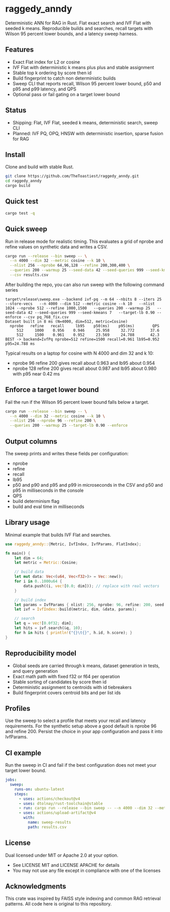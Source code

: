 # raggedy\_anndy

Deterministic ANN for RAG in Rust. Flat exact search and IVF Flat with seeded k means. Reproducible builds and searches, recall targets with Wilson 95 percent lower bounds, and a latency sweep harness.

## Features

* Exact Flat index for L2 or cosine
* IVF Flat with deterministic k means plus plus and stable assignment
* Stable top k ordering by score then id
* Build fingerprint to catch non deterministic builds
* Sweep CLI that reports recall, Wilson 95 percent lower bound, p50 and p95 and p99 latency, and QPS
* Optional pass or fail gating on a target lower bound

## Status

* Shipping: Flat, IVF Flat, seeded k means, deterministic search, sweep CLI
* Planned: IVF PQ, OPQ, HNSW with deterministic insertion, sparse fusion for RAG

## Install

Clone and build with stable Rust.

```bash
git clone https://github.com/TheToastiest/raggedy_anndy.git
cd raggedy_anndy
cargo build
```

## Quick test

```bash
cargo test -q
```

## Quick sweep

Run in release mode for realistic timing. This evaluates a grid of nprobe and refine values on synthetic data and writes a CSV.

```bash
cargo run --release --bin sweep -- \
  --n 4000 --dim 32 --metric cosine --k 10 \
  --nlist 256 --nprobe 64,96,128 --refine 200,300,400 \
  --queries 200 --warmup 25 --seed-data 42 --seed-queries 999 --seed-kmeans 7 \
  --csv results.csv
```

After building the repo, you can also run sweep with the following command series
```
target\release\sweep.exe --backend ivf-pq --m 64 --nbits 8 --iters 25 --store-vecs   --n 4000 --dim 512 --metric cosine --k 10   --nlist 1024 --nprobe 512 --refine 1000,1500   --queries 200 --warmup 25   --seed-data 42 --seed-queries 999 --seed-kmeans 7   --target-lb 0.90 --enforce --csv pq_768_fix.csv      
Dataset built in 8 ms (N=4000, dim=512, metric=Cosine)
  nprobe   refine   recall     lb95    p50(ms)    p95(ms)        QPS
     512     1000    0.956    0.946     25.958     32.772       37.6
     512     1500    0.961    0.952     23.569     24.788       42.3
BEST -> backend=IvfPq nprobe=512 refine=1500 recall=0.961 lb95=0.952 p95=24.788 ms
```
Typical results on a laptop for cosine with N 4000 and dim 32 and k 10:

* nprobe 96 refine 200 gives recall about 0.963 and lb95 about 0.954
* nprobe 128 refine 200 gives recall about 0.987 and lb95 about 0.980 with p95 near 0.42 ms

## Enforce a target lower bound

Fail the run if the Wilson 95 percent lower bound falls below a target.

```bash
cargo run --release --bin sweep -- \
  --n 4000 --dim 32 --metric cosine --k 10 \
  --nlist 256 --nprobe 96 --refine 200 \
  --queries 200 --warmup 25 --target-lb 0.90 --enforce
```

## Output columns

The sweep prints and writes these fields per configuration:

* nprobe
* refine
* recall
* lb95
* p50 and p90 and p95 and p99 in microseconds in the CSV and p50 and p95 in milliseconds in the console
* QPS
* build determinism flag
* build and eval time in milliseconds

## Library usage

Minimal example that builds IVF Flat and searches.

```rust
use raggedy_anndy::{Metric, IvfIndex, IvfParams, FlatIndex};

fn main() {
    let dim = 64;
    let metric = Metric::Cosine;

    // build data
    let mut data: Vec<(u64, Vec<f32>)> = Vec::new();
    for i in 0..1000u64 {
        data.push((i, vec![0.0; dim])); // replace with real vectors
    }

    // build index
    let params = IvfParams { nlist: 256, nprobe: 96, refine: 200, seed: 7 };
    let ivf = IvfIndex::build(metric, dim, &data, params);

    // search
    let q = vec![0.0f32; dim];
    let hits = ivf.search(&q, 10);
    for h in hits { println!("{}\t{}", h.id, h.score); }
}
```

## Reproducibility model

* Global seeds are carried through k means, dataset generation in tests, and query generation
* Exact math path with fixed f32 or f64 per operation
* Stable sorting of candidates by score then id
* Deterministic assignment to centroids with id tiebreakers
* Build fingerprint covers centroid bits and per list ids

## Profiles

Use the sweep to select a profile that meets your recall and latency requirements. For the synthetic setup above a good default is nprobe 96 and refine 200. Persist the choice in your app configuration and pass it into IvfParams.

## CI example

Run the sweep in CI and fail if the best configuration does not meet your target lower bound.

```yaml
jobs:
  sweep:
    runs-on: ubuntu-latest
    steps:
      - uses: actions/checkout@v4
      - uses: dtolnay/rust-toolchain@stable
      - run: cargo run --release --bin sweep -- --n 4000 --dim 32 --metric cosine --k 10 --nlist 256 --nprobe 96 --refine 200 --queries 200 --warmup 25 --target-lb 0.90 --enforce --csv results.csv
      - uses: actions/upload-artifact@v4
        with:
          name: sweep-results
          path: results.csv
```

## License

Dual licensed under MIT or Apache 2.0 at your option.

* See LICENSE MIT and LICENSE APACHE for details
* You may not use any file except in compliance with one of the licenses

## Acknowledgments

This crate was inspired by FAISS style indexing and common RAG retrieval patterns. All code here is original to this repository.
